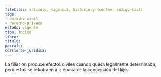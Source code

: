 ```yaml
---
fileClass: articulo, vigencia, historia-y-fuentes, codigo-civil
tags:
- derecho-civil
- derecho-privado
estado: vigente
tipo: inciso
libro:
titulo:
parrafo:
corriente-juridica:
---
```

La filiación produce efectos civiles cuando queda legalmente determinada, pero éstos se retrotraen a la época de la concepción del hijo.